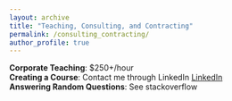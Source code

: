 ```yaml
---
layout: archive
title: "Teaching, Consulting, and Contracting"
permalink: /consulting_contracting/
author_profile: true
---
```


<b>Corporate Teaching</b>:  \$250+/hour <br>
<b>Creating a Course</b>: Contact me through LinkedIn <a href='https://www.linkedin.com/in/michaelgalarnyk/'> LinkedIn</a> <br>
<b>Answering Random Questions</b>:  See stackoverflow<br>



